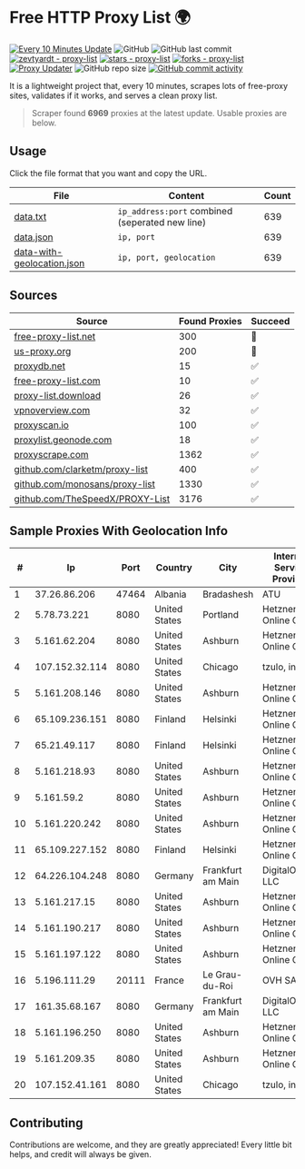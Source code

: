 
# Free HTTP Proxy List 🌍

[![Every 10 Minutes Update](https://github.com/mertguvencli/http-proxy-list/actions/workflows/main.yml/badge.svg?branch=main)](https://github.com/mertguvencli/http-proxy-list/actions/workflows/main.yml)
![GitHub](https://img.shields.io/github/license/mertguvencli/http-proxy-list)
![GitHub last commit](https://img.shields.io/github/last-commit/mertguvencli/http-proxy-list)
[![zevtyardt - proxy-list](https://img.shields.io/static/v1?label=zevtyardt&message=proxy-list&color=blue&logo=github)](https://github.com/zevtyardt/proxy-list "Go to GitHub repo")
[![stars - proxy-list](https://img.shields.io/github/stars/zevtyardt/proxy-list?style=social)](https://github.com/zevtyardt/proxy-list)
[![forks - proxy-list](https://img.shields.io/github/forks/zevtyardt/proxy-list?style=social)](https://github.com/zevtyardt/proxy-list)
[![Proxy Updater](https://github.com/zevtyardt/proxy-list/workflows/Proxy%20Updater/badge.svg)](https://github.com/zevtyardt/proxy-list/actions?query=workflow:"Proxy+Updater")
![GitHub repo size](https://img.shields.io/github/repo-size/zevtyardt/proxy-list)
[![GitHub commit activity](https://img.shields.io/github/commit-activity/m/zevtyardt/proxy-list?logo=commits)](https://github.com/zevtyardt/proxy-list/commits/main)

It is a lightweight project that, every 10 minutes, scrapes lots of free-proxy sites, validates if it works, and serves a clean proxy list.

> Scraper found **6969** proxies at the latest update. Usable proxies are below.

## Usage

Click the file format that you want and copy the URL.

|File|Content|Count|
|----|-------|-----|
|[data.txt](https://raw.githubusercontent.com/mertguvencli/http-proxy-list/main/proxy-list/data.txt)|`ip_address:port` combined (seperated new line)|639|
|[data.json](https://raw.githubusercontent.com/mertguvencli/http-proxy-list/main/proxy-list/data.json)|`ip, port`|639|
|[data-with-geolocation.json](https://raw.githubusercontent.com/mertguvencli/http-proxy-list/main/proxy-list/data-with-geolocation.json)|`ip, port, geolocation`|639|

## Sources

|Source|Found Proxies|Succeed|
|------|-------------|-------|
|[free-proxy-list.net](https://free-proxy-list.net)|300|🚫|
|[us-proxy.org](https://www.us-proxy.org)|200|🚫|
|[proxydb.net](http://proxydb.net)|15|✅|
|[free-proxy-list.com](https://free-proxy-list.com/?page=&port=&type%5B%5D=http&type%5B%5D=https&up_time=0&search=Search)|10|✅|
|[proxy-list.download](https://www.proxy-list.download/HTTP)|26|✅|
|[vpnoverview.com](https://vpnoverview.com/privacy/anonymous-browsing/free-proxy-servers)|32|✅|
|[proxyscan.io](https://www.proxyscan.io)|100|✅|
|[proxylist.geonode.com](https://proxylist.geonode.com/api/proxy-list?limit=300&page=1&sort_by=lastChecked&sort_type=desc&protocols=http,https)|18|✅|
|[proxyscrape.com](https://api.proxyscrape.com/v2/?request=displayproxies&protocol=http&timeout=10000&country=all&ssl=all&anonymity=all)|1362|✅|
|[github.com/clarketm/proxy-list](https://raw.githubusercontent.com/clarketm/proxy-list/master/proxy-list-raw.txt)|400|✅|
|[github.com/monosans/proxy-list](https://raw.githubusercontent.com/monosans/proxy-list/main/proxies/http.txt)|1330|✅|
|[github.com/TheSpeedX/PROXY-List](https://raw.githubusercontent.com/TheSpeedX/PROXY-List/master/http.txt)|3176|✅|


## Sample Proxies With Geolocation Info

|#|Ip|Port|Country|City|Internet Service Provider|
|-|--|----|-------|----|-------------------------|
|1|37.26.86.206|47464|Albania|Bradashesh|ATU|
|2|5.78.73.221|8080|United States|Portland|Hetzner Online GmbH|
|3|5.161.62.204|8080|United States|Ashburn|Hetzner Online GmbH|
|4|107.152.32.114|8080|United States|Chicago|tzulo, inc.|
|5|5.161.208.146|8080|United States|Ashburn|Hetzner Online GmbH|
|6|65.109.236.151|8080|Finland|Helsinki|Hetzner Online GmbH|
|7|65.21.49.117|8080|Finland|Helsinki|Hetzner Online GmbH|
|8|5.161.218.93|8080|United States|Ashburn|Hetzner Online GmbH|
|9|5.161.59.2|8080|United States|Ashburn|Hetzner Online GmbH|
|10|5.161.220.242|8080|United States|Ashburn|Hetzner Online GmbH|
|11|65.109.227.152|8080|Finland|Helsinki|Hetzner Online GmbH|
|12|64.226.104.248|8080|Germany|Frankfurt am Main|DigitalOcean, LLC|
|13|5.161.217.15|8080|United States|Ashburn|Hetzner Online GmbH|
|14|5.161.190.217|8080|United States|Ashburn|Hetzner Online GmbH|
|15|5.161.197.122|8080|United States|Ashburn|Hetzner Online GmbH|
|16|5.196.111.29|20111|France|Le Grau-du-Roi|OVH SAS|
|17|161.35.68.167|8080|Germany|Frankfurt am Main|DigitalOcean, LLC|
|18|5.161.196.250|8080|United States|Ashburn|Hetzner Online GmbH|
|19|5.161.209.35|8080|United States|Ashburn|Hetzner Online GmbH|
|20|107.152.41.161|8080|United States|Chicago|tzulo, inc.|



## Contributing

Contributions are welcome, and they are greatly appreciated! Every
little bit helps, and credit will always be given.

